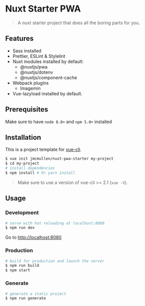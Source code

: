 # Nuxt Starter PWA

> A nuxt starter project that does all the boring parts for you.

## Features

-   Sass installed
-   Prettier, ESLint & Stylelint
-   Nuxt modules installed by default:
    -   @nuxtjs/pwa
    -   @nuxtjs/dotenv
    -   @nuxtjs/component-cache
-   Webpack plugins
    -   Imagemin
-   Vue-lazyload installed by default.

## Prerequisites

Make sure to have `node 8.0+` and `npm 5.0+` installed

## Installation

This is a project template for [vue-cli](https://github.com/vuejs/vue-cli).

```bash
$ vue init jmcmullen/nuxt-pwa-starter my-project  
$ cd my-project
# install dependencies
$ npm install # Or yarn install
```

> Make sure to use a version of vue-cli >= 2.1 (`vue -V`).

## Usage

### Development

```bash
# serve with hot reloading at localhost:8080
$ npm run dev
```

Go to [http://localhost:8080](http://localhost:8080)

### Production

```bash
# build for production and launch the server
$ npm run build
$ npm start
```

### Generate

```bash
# generate a static project
$ npm run generate
```
